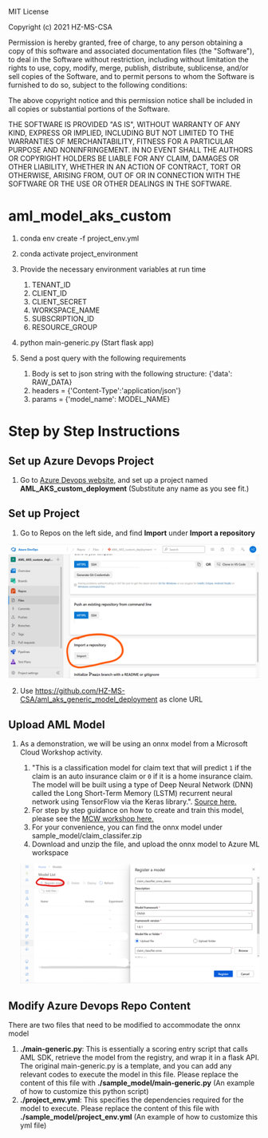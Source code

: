 MIT License

Copyright (c) 2021 HZ-MS-CSA

Permission is hereby granted, free of charge, to any person obtaining a copy
of this software and associated documentation files (the "Software"), to deal
in the Software without restriction, including without limitation the rights
to use, copy, modify, merge, publish, distribute, sublicense, and/or sell
copies of the Software, and to permit persons to whom the Software is
furnished to do so, subject to the following conditions:

The above copyright notice and this permission notice shall be included in all
copies or substantial portions of the Software.

THE SOFTWARE IS PROVIDED "AS IS", WITHOUT WARRANTY OF ANY KIND, EXPRESS OR
IMPLIED, INCLUDING BUT NOT LIMITED TO THE WARRANTIES OF MERCHANTABILITY,
FITNESS FOR A PARTICULAR PURPOSE AND NONINFRINGEMENT. IN NO EVENT SHALL THE
AUTHORS OR COPYRIGHT HOLDERS BE LIABLE FOR ANY CLAIM, DAMAGES OR OTHER
LIABILITY, WHETHER IN AN ACTION OF CONTRACT, TORT OR OTHERWISE, ARISING FROM,
OUT OF OR IN CONNECTION WITH THE SOFTWARE OR THE USE OR OTHER DEALINGS IN THE
SOFTWARE.



# aml_model_aks_custom


1. conda env create -f project_env.yml

2. conda activate project_environment

3. Provide the necessary environment variables at run time

    1. TENANT_ID
    2. CLIENT_ID
    3. CLIENT_SECRET
    4. WORKSPACE_NAME
    5. SUBSCRIPTION_ID
    6. RESOURCE_GROUP

4. python main-generic.py (Start flask app)

5. Send a post query with the following requirements

    1. Body is set to json string with the following structure: {'data': RAW_DATA}
    2. headers = {'Content-Type':'application/json'}
    3. params = {'model_name': MODEL_NAME}
    


# Step by Step Instructions


## Set up Azure Devops Project


1. Go to [Azure Devops website](https://azure.microsoft.com/en-us/services/devops/?nav=min), and set up a project named **AML_AKS_custom_deployment** (Substitute any name as you see fit.)


## Set up Project


1. Go to Repos on the left side, and find **Import** under **Import a repository**

![](media/1.png)

2. Use https://github.com/HZ-MS-CSA/aml_aks_generic_model_deployment as clone URL


## Upload AML Model


1. As a demonstration, we will be using an onnx model from a Microsoft Cloud Workshop activity. 
    1. "This is a classification model for claim text that will predict `1` if the claim is an auto insurance claim or `0` if it is a home insurance claim. The model will be built using a type of Deep Neural Network (DNN) called the Long Short-Term Memory (LSTM) recurrent neural network using TensorFlow via the Keras library.". [Source here.](https://github.com/microsoft/MCW-Cognitive-services-and-deep-learning/blob/main/Hands-on%20lab/notebooks/03%20Claim%20Classification.ipynb)
    2. For step by step guidance on how to create and train this model, please see the [MCW workshop here.](https://github.com/microsoft/MCW-Cognitive-services-and-deep-learning) 
    3. For your convenience, you can find the onnx model under sample_model/claim_classifer.zip
    4. Download and unzip the file, and upload the onnx model to Azure ML workspace
    
    ![](media/2.png)


## Modify Azure Devops Repo Content


There are two files that need to be modified to accommodate the onnx model

1. **./main-generic.py**: This is essentially a scoring entry script that calls AML SDK, retrieve the model from the registry, and wrap it in a flask API. The original main-generic.py is a template, and you can add any relevant codes to execute the model in this file. Please replace the content of this file with **./sample_model/main-generic.py** (An example of how to customize this python script)
2. **./project_env.yml**: This specifies the dependencies required for the model to execute. Please replace the content of this file with **./sample_model/project_env.yml** (An example of how to customize this yml file)

```python

```
